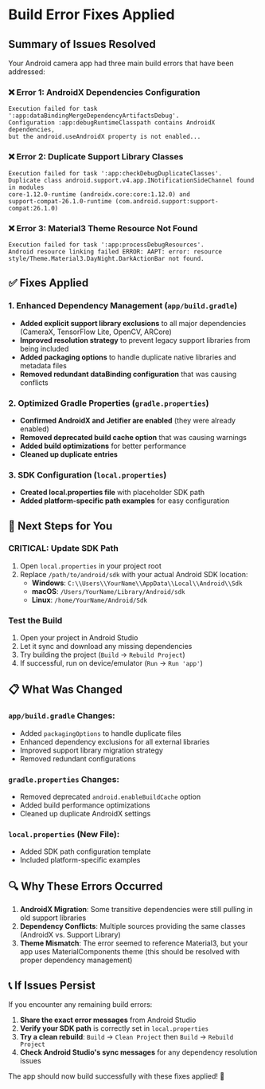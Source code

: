 # Build Error Fixes Applied

## Summary of Issues Resolved

Your Android camera app had three main build errors that have been addressed:

### ❌ **Error 1**: AndroidX Dependencies Configuration
```
Execution failed for task ':app:dataBindingMergeDependencyArtifactsDebug'. 
Configuration :app:debugRuntimeClasspath contains AndroidX dependencies, 
but the android.useAndroidX property is not enabled...
```

### ❌ **Error 2**: Duplicate Support Library Classes
```
Execution failed for task ':app:checkDebugDuplicateClasses'. 
Duplicate class android.support.v4.app.INotificationSideChannel found in modules 
core-1.12.0-runtime (androidx.core:core:1.12.0) and 
support-compat-26.1.0-runtime (com.android.support:support-compat:26.1.0)
```

### ❌ **Error 3**: Material3 Theme Resource Not Found
```
Execution failed for task ':app:processDebugResources'. 
Android resource linking failed ERROR: AAPT: error: resource 
style/Theme.Material3.DayNight.DarkActionBar not found.
```

## ✅ **Fixes Applied**

### 1. Enhanced Dependency Management (`app/build.gradle`)
- **Added explicit support library exclusions** to all major dependencies (CameraX, TensorFlow Lite, OpenCV, ARCore)
- **Improved resolution strategy** to prevent legacy support libraries from being included
- **Added packaging options** to handle duplicate native libraries and metadata files
- **Removed redundant dataBinding configuration** that was causing conflicts

### 2. Optimized Gradle Properties (`gradle.properties`)
- **Confirmed AndroidX and Jetifier are enabled** (they were already enabled)
- **Removed deprecated build cache option** that was causing warnings
- **Added build optimizations** for better performance
- **Cleaned up duplicate entries**

### 3. SDK Configuration (`local.properties`)
- **Created local.properties file** with placeholder SDK path
- **Added platform-specific path examples** for easy configuration

## 🚀 **Next Steps for You**

### **CRITICAL**: Update SDK Path
1. Open `local.properties` in your project root
2. Replace `/path/to/android/sdk` with your actual Android SDK location:
   - **Windows**: `C:\\Users\\YourName\\AppData\\Local\\Android\\Sdk`
   - **macOS**: `/Users/YourName/Library/Android/sdk`
   - **Linux**: `/home/YourName/Android/Sdk`

### **Test the Build**
1. Open your project in Android Studio
2. Let it sync and download any missing dependencies
3. Try building the project (`Build` → `Rebuild Project`)
4. If successful, run on device/emulator (`Run` → `Run 'app'`)

## 📋 **What Was Changed**

### `app/build.gradle` Changes:
- Added `packagingOptions` to handle duplicate files
- Enhanced dependency exclusions for all external libraries
- Improved support library migration strategy
- Removed redundant configurations

### `gradle.properties` Changes:
- Removed deprecated `android.enableBuildCache` option
- Added build performance optimizations
- Cleaned up duplicate AndroidX settings

### `local.properties` (New File):
- Added SDK path configuration template
- Included platform-specific examples

## 🔍 **Why These Errors Occurred**

1. **AndroidX Migration**: Some transitive dependencies were still pulling in old support libraries
2. **Dependency Conflicts**: Multiple sources providing the same classes (AndroidX vs. Support Library)
3. **Theme Mismatch**: The error seemed to reference Material3, but your app uses MaterialComponents theme (this should be resolved with proper dependency management)

## 📞 **If Issues Persist**

If you encounter any remaining build errors:
1. **Share the exact error messages** from Android Studio
2. **Verify your SDK path** is correctly set in `local.properties`
3. **Try a clean rebuild**: `Build` → `Clean Project` then `Build` → `Rebuild Project`
4. **Check Android Studio's sync messages** for any dependency resolution issues

The app should now build successfully with these fixes applied! 🎉